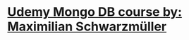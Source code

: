 
<h1><a href="https://www.udemy.com/course/mongodb-the-complete-developers-guide/">Udemy Mongo DB course by: Maximilian Schwarzmüller</a></h1>


